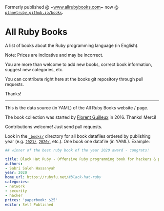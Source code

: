 
Formerly published @ ~www.allrubybooks.com~ now @ [`planetruby.github.io/books`](http://planetruby.github.io/books).


# All Ruby Books

A list of books about the Ruby programming language (in English).

Note: Prices are indicative and may be incorrect.

You are more than welcome to add new books, correct book information, suggest new categories, etc.

You can contribute right here at the books git repository through pull requests.

Thanks!

---

This is the data source (in YAML) of the All Ruby Books website / page.

The book collection was started by [Florent Guilleux](https://github.com/Florent2) in 2016.  Thanks! Merci!


Contributions welcome! Just send pull requests.


Look in the [`_books/`](_books) directory for all book datafiles ordered
by publishing year (e.g. [`2021/`](_books/2021), [`2020/`](_books/2020), etc.).
One book one datafile (in YAML). Example:


``` yaml
## winner of the best ruby book of the year 2020 award - congrats!

title: Black Hat Ruby - Offensive Ruby programming book for hackers & pentesters
authors:
- Sabri Saleh Hassanyah
year: 2020
home_url: https://rubyfu.net/#black-hat-ruby
categories:
- network
- security
- hacker
prices: 'paperbook: $25'
editor: Self Published
```

